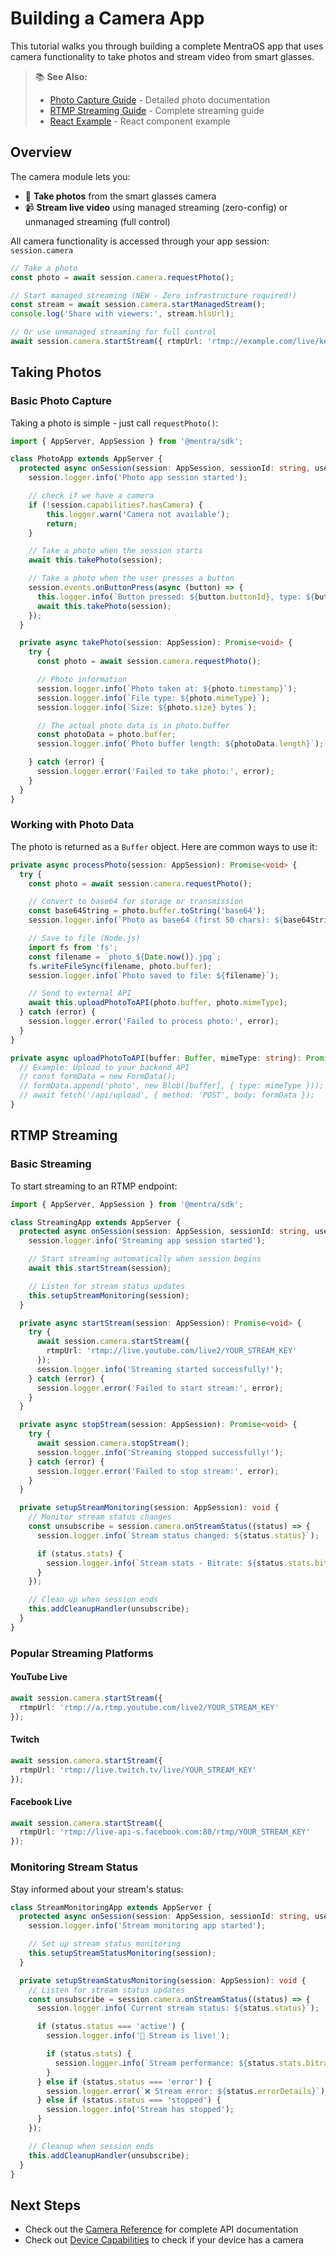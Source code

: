 # Building a Camera App

This tutorial walks you through building a complete MentraOS app that uses camera functionality to take photos and stream video from smart glasses.

> 📚 **See Also:**
> - [Photo Capture Guide](./photo-capture.md) - Detailed photo documentation
> - [RTMP Streaming Guide](./rtmp-streaming.md) - Complete streaming guide
> - [React Example](./examples/streaming-react.md) - React component example

## Overview

The camera module lets you:
- 📸 **Take photos** from the smart glasses camera
- 📹 **Stream live video** using managed streaming (zero-config) or unmanaged streaming (full control)

All camera functionality is accessed through your app session: `session.camera`

```typescript
// Take a photo
const photo = await session.camera.requestPhoto();

// Start managed streaming (NEW - Zero infrastructure required!)
const stream = await session.camera.startManagedStream();
console.log('Share with viewers:', stream.hlsUrl);

// Or use unmanaged streaming for full control
await session.camera.startStream({ rtmpUrl: 'rtmp://example.com/live/key' });
```

## Taking Photos

### Basic Photo Capture

Taking a photo is simple - just call `requestPhoto()`:

```typescript
import { AppServer, AppSession } from '@mentra/sdk';

class PhotoApp extends AppServer {
  protected async onSession(session: AppSession, sessionId: string, userId: string): Promise<void> {
    session.logger.info('Photo app session started');

    // check if we have a camera
    if (!session.capabilities?.hasCamera) {
        this.logger.warn('Camera not available');
        return;
    }

    // Take a photo when the session starts
    await this.takePhoto(session);

    // Take a photo when the user presses a button
    session.events.onButtonPress(async (button) => {
      this.logger.info(`Button pressed: ${button.buttonId}, type: ${button.pressType}`);
      await this.takePhoto(session);
    });
  }

  private async takePhoto(session: AppSession): Promise<void> {
    try {
      const photo = await session.camera.requestPhoto();

      // Photo information
      session.logger.info(`Photo taken at: ${photo.timestamp}`);
      session.logger.info(`File type: ${photo.mimeType}`);
      session.logger.info(`Size: ${photo.size} bytes`);

      // The actual photo data is in photo.buffer
      const photoData = photo.buffer;
      session.logger.info(`Photo buffer length: ${photoData.length}`);

    } catch (error) {
      session.logger.error('Failed to take photo:', error);
    }
  }
}
```

### Working with Photo Data

The photo is returned as a `Buffer` object. Here are common ways to use it:

```typescript
private async processPhoto(session: AppSession): Promise<void> {
  try {
    const photo = await session.camera.requestPhoto();

    // Convert to base64 for storage or transmission
    const base64String = photo.buffer.toString('base64');
    session.logger.info(`Photo as base64 (first 50 chars): ${base64String.substring(0, 50)}...`);

    // Save to file (Node.js)
    import fs from 'fs';
    const filename = `photo_${Date.now()}.jpg`;
    fs.writeFileSync(filename, photo.buffer);
    session.logger.info(`Photo saved to file: ${filename}`);

    // Send to external API
    await this.uploadPhotoToAPI(photo.buffer, photo.mimeType);
  } catch (error) {
    session.logger.error('Failed to process photo:', error);
  }
}

private async uploadPhotoToAPI(buffer: Buffer, mimeType: string): Promise<void> {
  // Example: Upload to your backend API
  // const formData = new FormData();
  // formData.append('photo', new Blob([buffer], { type: mimeType }));
  // await fetch('/api/upload', { method: 'POST', body: formData });
}
```

## RTMP Streaming

### Basic Streaming

To start streaming to an RTMP endpoint:

```typescript
import { AppServer, AppSession } from '@mentra/sdk';

class StreamingApp extends AppServer {
  protected async onSession(session: AppSession, sessionId: string, userId: string): Promise<void> {
    session.logger.info('Streaming app session started');

    // Start streaming automatically when session begins
    await this.startStream(session);

    // Listen for stream status updates
    this.setupStreamMonitoring(session);
  }

  private async startStream(session: AppSession): Promise<void> {
    try {
      await session.camera.startStream({
        rtmpUrl: 'rtmp://live.youtube.com/live2/YOUR_STREAM_KEY'
      });
      session.logger.info('Streaming started successfully!');
    } catch (error) {
      session.logger.error('Failed to start stream:', error);
    }
  }

  private async stopStream(session: AppSession): Promise<void> {
    try {
      await session.camera.stopStream();
      session.logger.info('Streaming stopped successfully!');
    } catch (error) {
      session.logger.error('Failed to stop stream:', error);
    }
  }

  private setupStreamMonitoring(session: AppSession): void {
    // Monitor stream status changes
    const unsubscribe = session.camera.onStreamStatus((status) => {
      session.logger.info(`Stream status changed: ${status.status}`);

      if (status.stats) {
        session.logger.info(`Stream stats - Bitrate: ${status.stats.bitrate}, FPS: ${status.stats.fps}`);
      }
    });

    // Clean up when session ends
    this.addCleanupHandler(unsubscribe);
  }
}
```

### Popular Streaming Platforms

#### YouTube Live
```typescript
await session.camera.startStream({
  rtmpUrl: 'rtmp://a.rtmp.youtube.com/live2/YOUR_STREAM_KEY'
});
```

#### Twitch
```typescript
await session.camera.startStream({
  rtmpUrl: 'rtmp://live.twitch.tv/live/YOUR_STREAM_KEY'
});
```

#### Facebook Live
```typescript
await session.camera.startStream({
  rtmpUrl: 'rtmp://live-api-s.facebook.com:80/rtmp/YOUR_STREAM_KEY'
});
```

### Monitoring Stream Status

Stay informed about your stream's status:

```typescript
class StreamMonitoringApp extends AppServer {
  protected async onSession(session: AppSession, sessionId: string, userId: string): Promise<void> {
    session.logger.info('Stream monitoring app started');

    // Set up stream status monitoring
    this.setupStreamStatusMonitoring(session);
  }

  private setupStreamStatusMonitoring(session: AppSession): void {
    // Listen for stream status updates
    const unsubscribe = session.camera.onStreamStatus((status) => {
      session.logger.info(`Current stream status: ${status.status}`);

      if (status.status === 'active') {
        session.logger.info('🎉 Stream is live!');

        if (status.stats) {
          session.logger.info(`Stream performance: ${status.stats.bitrate} bps, ${status.stats.fps} fps`);
        }
      } else if (status.status === 'error') {
        session.logger.error(`❌ Stream error: ${status.errorDetails}`);
      } else if (status.status === 'stopped') {
        session.logger.info('Stream has stopped');
      }
    });

    // Cleanup when session ends
    this.addCleanupHandler(unsubscribe);
  }
}
```

## Next Steps

- Check out the [Camera Reference](/reference/camera) for complete API documentation
- Check out [Device Capabilities](/capabilities) to check if your device has a camera